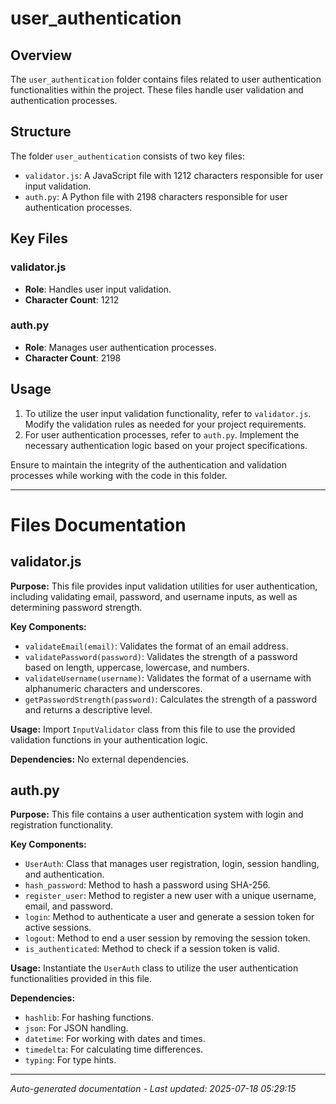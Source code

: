 # user_authentication

## Overview
The `user_authentication` folder contains files related to user authentication functionalities within the project. These files handle user validation and authentication processes.

## Structure
The folder `user_authentication` consists of two key files:
- `validator.js`: A JavaScript file with 1212 characters responsible for user input validation.
- `auth.py`: A Python file with 2198 characters responsible for user authentication processes.

## Key Files
### validator.js
- **Role**: Handles user input validation.
- **Character Count**: 1212

### auth.py
- **Role**: Manages user authentication processes.
- **Character Count**: 2198

## Usage
1. To utilize the user input validation functionality, refer to `validator.js`. Modify the validation rules as needed for your project requirements.
2. For user authentication processes, refer to `auth.py`. Implement the necessary authentication logic based on your project specifications.

Ensure to maintain the integrity of the authentication and validation processes while working with the code in this folder.

---

# Files Documentation

## validator.js

**Purpose:** This file provides input validation utilities for user authentication, including validating email, password, and username inputs, as well as determining password strength.

**Key Components:**
- `validateEmail(email)`: Validates the format of an email address.
- `validatePassword(password)`: Validates the strength of a password based on length, uppercase, lowercase, and numbers.
- `validateUsername(username)`: Validates the format of a username with alphanumeric characters and underscores.
- `getPasswordStrength(password)`: Calculates the strength of a password and returns a descriptive level.

**Usage:** Import `InputValidator` class from this file to use the provided validation functions in your authentication logic.

**Dependencies:** No external dependencies.

## auth.py

**Purpose:** This file contains a user authentication system with login and registration functionality.

**Key Components:**
- `UserAuth`: Class that manages user registration, login, session handling, and authentication.
- `hash_password`: Method to hash a password using SHA-256.
- `register_user`: Method to register a new user with a unique username, email, and password.
- `login`: Method to authenticate a user and generate a session token for active sessions.
- `logout`: Method to end a user session by removing the session token.
- `is_authenticated`: Method to check if a session token is valid.

**Usage:** Instantiate the `UserAuth` class to utilize the user authentication functionalities provided in this file.

**Dependencies:**
- `hashlib`: For hashing functions.
- `json`: For JSON handling.
- `datetime`: For working with dates and times.
- `timedelta`: For calculating time differences.
- `typing`: For type hints.

---
*Auto-generated documentation - Last updated: 2025-07-18 05:29:15*
